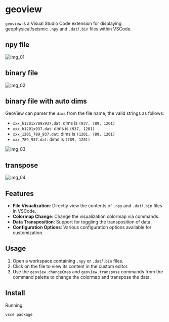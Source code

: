 # geoview

`geoview` is a Visual Studio Code extension for displaying geophysical/seismic `.npy` and `.dat`/`.bin` files within VSCode.


## npy file

![img_01](https://github.com/JintaoLee-Roger/images/blob/main/vscode-geoview/01.gif)

## binary file

![img_02](https://github.com/JintaoLee-Roger/images/blob/main/vscode-geoview/02.gif)


## binary file with auto dims

GeoView can parser the `dims` from the file name, the valid strings as follows:

- `xxx_h1201x789x937.dat`: dims is `(937, 789, 1201)`
- `xxx_h1201x937.dat`: dims is `(937, 1201)`
- `xxx_1201_789_937.dat`: dims is `(1201, 789, 1201)`
- `xxx_789_937.dat`: dims is `(789, 1201)`

![img_03](https://github.com/JintaoLee-Roger/images/blob/main/vscode-geoview/03.gif)

## transpose

![img_04](https://github.com/JintaoLee-Roger/images/blob/main/vscode-geoview/04.gif)



## Features

- **File Visualization**: Directly view the contents of `.npy` and `.dat`/`.bin` files in VSCode.
- **Colormap Change**: Change the visualization colormap via commands.
- **Data Transposition**: Support for toggling the transposition of data.
- **Configuration Options**: Various configuration options available for customization.

## Usage

1. Open a workspace containing `.npy` or `.dat`/`.bin` files.
2. Click on the file to view its content in the custom editor.
3. Use the `geoview.changeCmap` and `geoview.transpose` commands from the command palette to change the colormap and transpose the data.


## Install

Running:

```bash
vsce package
```
